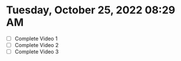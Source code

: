 # Tuesday, October 25, 2022 08:29 AM
- [ ] Complete Video 1
- [ ] Complete Video 2
- [ ] Complete Video 3
